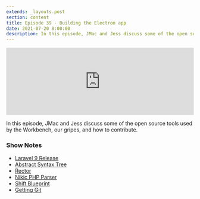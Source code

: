```yaml
---
extends: _layouts.post
section: content
title: Episode 39 - Building the Electron app
date: 2021-07-20 8:00:00
description: In this episode, JMac and Jess discuss some of the open source tools used by the Workbench, our gripes, and how to contribute.
---
```

<iframe src="https://share.transistor.fm/e/92402a84" width="100%" height="180" frameborder="0" scrolling="no" seamless="true" style="width:100%; height:180px;"></iframe>

In this episode, JMac and Jess discuss some of the open source tools used by the Workbench, our gripes, and how to contribute.

### Show Notes

- [Laravel 9 Release](https://blog.laravel.com/laravel-9-release-date)
- [Abstract Syntax Tree](https://en.wikipedia.org/wiki/Abstract_syntax_tree)
- [Rector](https://github.com/rectorphp/rector)
- [Nikic PHP Parser](https://github.com/nikic/PHP-Parser)
- [Shift Blueprint](https://github.com/laravel-shift/blueprint)
- [Getting Git](https://gettinggit.com/)
